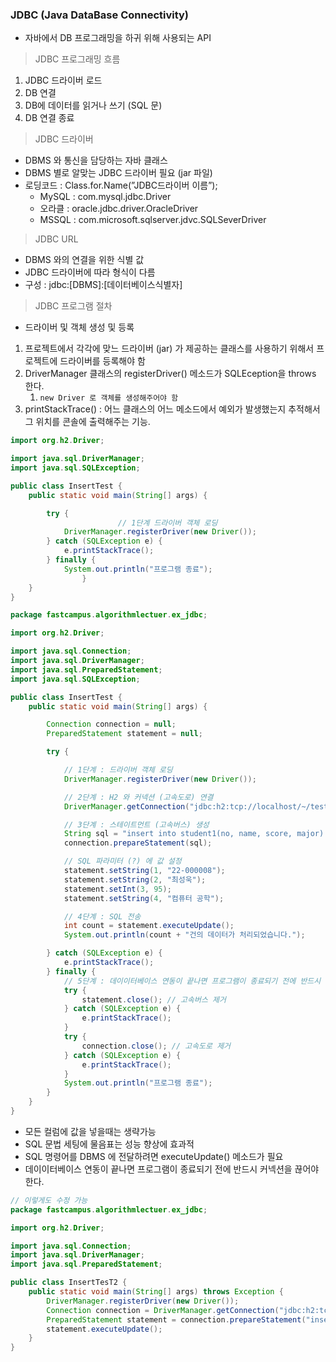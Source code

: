 ### JDBC (Java DataBase Connectivity)

- 자바에서 DB 프로그래밍을 하귀 위해 사용되는 API

> JDBC 프로그래밍 흐름
> 
1. JDBC 드라이버 로드
2. DB 연결
3. DB에 데이터를 읽거나 쓰기 (SQL 문)
4. DB 연결 종료

> JDBC 드라이버
> 
- DBMS 와 통신을 담당하는 자바 클래스
- DBMS 별로 알맞는 JDBC 드라이버 필요 (jar 파일)
- 로딩코드 : Class.for.Name(”JDBC드라이버 이름”);
    - MySQL : com.mysql.jdbc.Driver
    - 오라클 : oracle.jdbc.driver.OracleDriver
    - MSSQL : com.microsoft.sqlserver.jdvc.SQLSeverDriver

> JDBC URL
> 
- DBMS 와의 연결을 위한 식별 값
- JDBC 드라이버에 따라 형식이 다름
- 구성 : jdbc:[DBMS]:[데이터베이스식별자]

> JDBC 프로그램 절차
> 
- 드라이버 및 객체 생성 및 등록
1. 프로젝트에서 각각에 맞느 드라이버 (jar) 가 제공하는 클래스를 사용하기 위해서 프로젝트에 드라이버를 등록해야 함
2. DriverManager 클래스의 registerDriver() 메소드가 SQLEception을 throws 한다.  
    1. `new Driver 로 객체를 생성해주어야 함`
3. printStackTrace() : 어느 클래스의 어느 메소드에서 예외가 발생했는지 추적해서 그 위치를 콘솔에 출력해주는 기능.

```java
import org.h2.Driver;

import java.sql.DriverManager;
import java.sql.SQLException;

public class InsertTest {
    public static void main(String[] args) {

        try {
						// 1단계 드라이버 객체 로딩
            DriverManager.registerDriver(new Driver());
        } catch (SQLException e) {
            e.printStackTrace();
        } finally {
            System.out.println("프로그램 종료");
				}
    }
}
```

```java
package fastcampus.algorithmlectuer.ex_jdbc;

import org.h2.Driver;

import java.sql.Connection;
import java.sql.DriverManager;
import java.sql.PreparedStatement;
import java.sql.SQLException;

public class InsertTest {
    public static void main(String[] args) {

        Connection connection = null;
        PreparedStatement statement = null;

        try {

            // 1단계 : 드라이버 객체 로딩
            DriverManager.registerDriver(new Driver());

            // 2단계 : H2 와 커넥션 (고속도로) 연결
            DriverManager.getConnection("jdbc:h2:tcp://localhost/~/test", "sa", "");

            // 3단계 : 스테이트먼트 (고속버스) 생성
            String sql = "insert into student1(no, name, score, major) values(?, ?, ?, ?)";
            connection.prepareStatement(sql);

            // SQL 파라미터 (?) 에 값 설정
            statement.setString(1, "22-000008");
            statement.setString(2, "최성욱");
            statement.setInt(3, 95);
            statement.setString(4, "컴퓨터 공학");

            // 4단계 : SQL 전송
            int count = statement.executeUpdate();
            System.out.println(count + "건의 데이터가 처리되었습니다.");

        } catch (SQLException e) {
            e.printStackTrace();
        } finally {
            // 5단계 : 데이이터베이스 연동이 끝나면 프로그램이 종료되기 전에 반드시 커넥션을 끊어야 한다.
            try {
                statement.close(); // 고속버스 제거
            } catch (SQLException e) {
                e.printStackTrace();
            }
            try {
                connection.close(); // 고속도로 제거
            } catch (SQLException e) {
                e.printStackTrace();
            }
            System.out.println("프로그램 종료");
        }
    }
}
```

- 모든 컬럼에 값을 넣을때는 생략가능
- SQL 문법 세팅에 물음표는 성능 향상에 효과적
- SQL 명령어를 DBMS 에 전달하려면 executeUpdate() 메소드가 필요
- 데이이터베이스 연동이 끝나면 프로그램이 종료되기 전에 반드시 커넥션을 끊어야 한다.

```java
// 이렇게도 수정 가능
package fastcampus.algorithmlectuer.ex_jdbc;

import org.h2.Driver;

import java.sql.Connection;
import java.sql.DriverManager;
import java.sql.PreparedStatement;

public class InsertTesT2 {
    public static void main(String[] args) throws Exception {
        DriverManager.registerDriver(new Driver());
        Connection connection = DriverManager.getConnection("jdbc:h2:tcp://localhost/~/test", "sa", "");
        PreparedStatement statement = connection.prepareStatement("insert into student1(no, name, score, major) values('22-000009','아저씨',10, '체육 공학')");
        statement.executeUpdate();
    }
}
```
